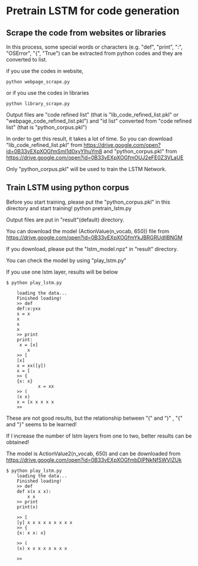 # Pretrain LSTM for code generation

## Scrape the code from websites or libraries
In this process, some special words or characters (e.g. "def", "print", ":", "OSError", "{", "True") can be extracted from python codes and they are converted to list.

if you use the codes in website, 

    python webpage_scrape.py
or if you use the codes in libraries

    python library_scrape.py
    
Output files are "code refined list" (that is "lib_code_refined_list.pkl" or "webpage_code_refined_list.pkl")
and "id list" converted from "code refined list" (that is "python_corpus.pkl")

In order to get this result, it takes a lot of time. So you can download 
"lib_code_refined_list.pkl" from https://drive.google.com/open?id=0B33vEXpXOGfmSml1d0xyYlhuYm8
and 
"python_corpus.pkl" from https://drive.google.com/open?id=0B33vEXpXOGfmOUJ2eFE0Z3VLaUE
 
Only "python_corpus.pkl"  will be used to train the LSTM Network.
 
## Train LSTM using python corpus
Before you start training, please put the "python_corpus.pkl" in this directory and start training!
    python pretrain_lstm.py
 
Output files are put in "result"(default) directory.

You can download the model (ActionValue(n_vocab, 650)) file from https://drive.google.com/open?id=0B33vEXpXOGfmYkJBRGRUdllBNGM 

If you download, please put the "lstm_model.npz" in "result" directory.

You can check the model by using "play_lstm.py"

If you use one lstm layer, results will be below

    $ python play_lstm.py
    
        loading the data...
        Finished loading!
        >> def
        def:x:yxx
        x = x
        x
        x
        x
        >> print
        print:
         x = [x]
            x
        >> [
        [x]
        x = xx([y])
        x = [
        >> {
        {x: x}
                x = xx
        >> (
        (x x)
        x = [x x x x x
        >>

These are not good results, but the relationship between "(" and ")" , "{" and "}" seems to be learned! 

If I increase the number of lstm layers from one to two, better results can be obtained!

The model is ActionValue2(n_vocab, 650) and can be downloaded from https://drive.google.com/open?id=0B33vEXpXOGfmbDlPNkNfSWVIZUk 

    $ python play_lstm.py
        loading the data...
        Finished loading!
        >> def
        def x(x x x):
            x x
        >> print
        print(x)
        
        >> [
        [y] x x x x x x x x x
        >> {
        {x: x x: x}
        
        >> (
        (x) x x x x x x x x
        
        >>


